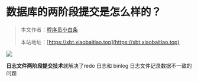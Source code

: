 # 数据库的两阶段提交是怎么样的？

> 本文作者：[程序员小白条](https://github.com/luoye6)
>
> 本站地址：[https://xbt.xiaobaitiao.top](https://xbt.xiaobaitiao.top)

![](https://pic.yupi.icu/5563/202507051415077.png)

**日志文件两阶段提交技术**就解决了redo 日志和 binlog 日志文件记录数据不一致的问题